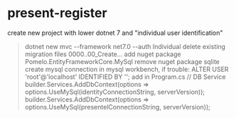 # present-register
create new project with lower dotnet 7 and "individual user identification"
  > dotnet new mvc --framework net7.0 --auth Individual
delete existing migration files 0000..00_Create...
add nuget package Pomelo.EntityFrameworkCore.MySql
remove nuget package sqlite
create mysql connection in mysql workbench, if trouble:
  > ALTER USER 'root'@'localhost' IDENTIFIED BY '<password>';
add in Program.cs
  > // DB Service
    builder.Services.AddDbContext<ApplicationDbContext>(options =>
    options.UseMySql(identityConnectionString, serverVersion));
    builder.Services.AddDbContext<AppDbContext>(options =>
    options.UseMySql(presentelConnectionString, serverVersion));
